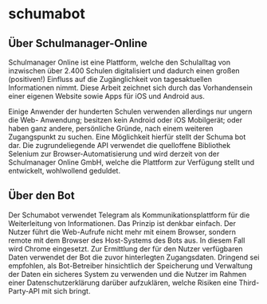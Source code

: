# schumabot

## Über Schulmanager-Online
Schulmanager Online ist eine Plattform, welche den Schulalltag von inzwischen über 2.400 Schulen digitalisiert und dadurch einen großen (positiven!) Einfluss auf die Zugänglichkeit von tagesaktuellen Informationen nimmt. Diese Arbeit zeichnet sich durch das Vorhandensein einer eigenen Website sowie Apps für iOS und Android aus.

Einige Anwender der hunderten Schulen verwenden allerdings nur ungern die Web- Anwendung; besitzen kein Android oder iOS Mobilgerät; oder haben ganz andere, persönliche Gründe, nach einem weiteren Zugangspunkt zu suchen. Eine Möglichkeit hierfür stellt der Schuma bot dar. Die zugrundeliegende API verwendet die quelloffene Bibliothek Selenium zur Browser-Automatisierung und wird derzeit von der Schulmanager Online GmbH, welche die Plattform zur Verfügung stellt und entwickelt, wohlwollend geduldet.

## Über den Bot
Der Schumabot verwendet Telegram als Kommunikationsplattform für die Weiterleitung von Informationen. Das Prinzip ist denkbar einfach. Der Nutzer führt die Web-Aufrufe nicht mehr mit einem Browser, sondern remote mit dem Browser des Host-Systems des Bots aus. In diesem Fall wird Chrome eingesetzt. Zur Ermittlung der für den Nutzer verfügbaren Daten verwendet der Bot die zuvor hinterlegten Zugangsdaten. Dringend sei empfohlen, als Bot-Betreiber hinsichtlich der Speicherung und Verwaltung der Daten ein sicheres System zu verwenden und die Nutzer im Rahmen einer Datenschutzerklärung darüber aufzuklären, welche Risiken eine Third-Party-API mit sich bringt.
